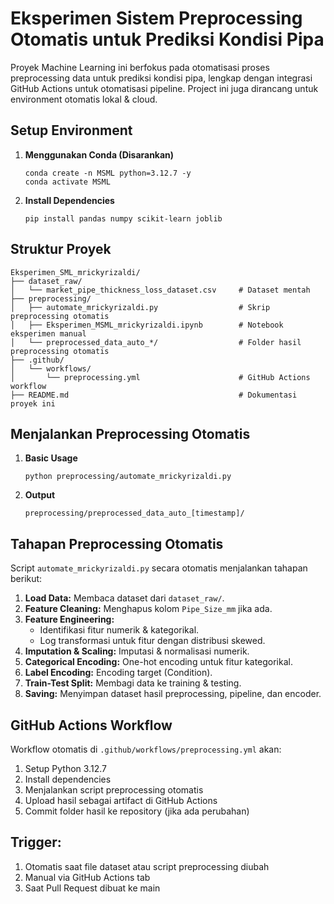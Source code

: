 # Eksperimen Sistem Preprocessing Otomatis untuk Prediksi Kondisi Pipa
Proyek Machine Learning ini berfokus pada otomatisasi proses preprocessing data untuk prediksi kondisi pipa, lengkap dengan integrasi GitHub Actions untuk otomatisasi pipeline. Project ini juga dirancang untuk environment otomatis lokal & cloud.

## Setup Environment
1. **Menggunakan Conda (Disarankan)**
   ```
   conda create -n MSML python=3.12.7 -y
   conda activate MSML
   ```
2. **Install Dependencies**
   ```
   pip install pandas numpy scikit-learn joblib
   ```

## Struktur Proyek
```
Eksperimen_SML_mrickyrizaldi/
├── dataset_raw/
│   └── market_pipe_thickness_loss_dataset.csv     # Dataset mentah
├── preprocessing/
│   ├── automate_mrickyrizaldi.py                  # Skrip preprocessing otomatis
│   ├── Eksperimen_MSML_mrickyrizaldi.ipynb        # Notebook eksperimen manual
│   └── preprocessed_data_auto_*/                  # Folder hasil preprocessing otomatis
├── .github/
│   └── workflows/
│       └── preprocessing.yml                      # GitHub Actions workflow
├── README.md                                      # Dokumentasi proyek ini
```

## Menjalankan Preprocessing Otomatis
1. **Basic Usage**
   ```
   python preprocessing/automate_mrickyrizaldi.py
   ```
2. **Output**
   ```
   preprocessing/preprocessed_data_auto_[timestamp]/
   ```

## Tahapan Preprocessing Otomatis
Script ```automate_mrickyrizaldi.py``` secara otomatis menjalankan tahapan berikut:
1. **Load Data:** Membaca dataset dari ```dataset_raw/```.
2. **Feature Cleaning:** Menghapus kolom ```Pipe_Size_mm``` jika ada.
3. **Feature Engineering:**
   - Identifikasi fitur numerik & kategorikal.
   - Log transformasi untuk fitur dengan distribusi skewed.
4. **Imputation & Scaling:** Imputasi & normalisasi numerik.
5. **Categorical Encoding:** One-hot encoding untuk fitur kategorikal.
6. **Label Encoding:** Encoding target (Condition).
7. **Train-Test Split:** Membagi data ke training & testing.
8. **Saving:** Menyimpan dataset hasil preprocessing, pipeline, dan encoder.

## GitHub Actions Workflow
Workflow otomatis di ```.github/workflows/preprocessing.yml``` akan:
1. Setup Python 3.12.7
2. Install dependencies
3. Menjalankan script preprocessing otomatis
4. Upload hasil sebagai artifact di GitHub Actions
5. Commit folder hasil ke repository (jika ada perubahan)

## Trigger:
1. Otomatis saat file dataset atau script preprocessing diubah
2. Manual via GitHub Actions tab
3. Saat Pull Request dibuat ke main
